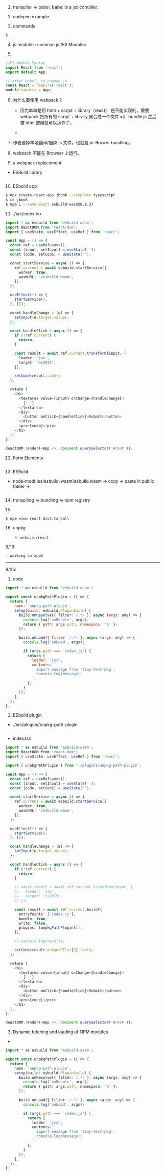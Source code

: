 1. transpiler => babel, babel is a jsx compiler.

2. codepen example

3. commands

```bash
$
```

4. js modules: common js /ES Modules

5.

```js
//ES module Syntax
import React from 'react';
export default App;

// after babel, to common js
const React = require('react');
module.exports = App;
```

6. 为什么要使用 webpack？

   - 因为单单是用 html + script + library（react） 是不能实现的，需要 webpack 把所有的 script + library 聚合成一个文件 =》 bundle.js 之后被 html 使用就可以运作了。

   -

7. 作者选择本地翻译/捆绑 js 文件，也就是 in-Brower bundling。

8. webpack 不能在 Browser 上运行。

9. a webpack replacement

- ESBuild library

```js

```

10. ESbuild app

```bash
$ npx create-react-app jbook --template typescript
$ cd jbook
$ npm i --save-exact esbuild-wasm@0.8.27
```

11. ./src/index.tsx

```ts
import * as esbuild from 'esbuild-wasm';
import ReactDOM from 'react-dom';
import { useState, useEffect, useRef } from 'react';

const App = () => {
  const ref = useRef<any>();
  const [input, setInput] = useState('');
  const [code, setCode] = useState('');

  const startService = async () => {
    ref.current = await esbuild.startService({
      worker: true,
      wasmURL: '/esbuild.wasm',
    });
  };

  useEffect(() => {
    startService();
  }, []);

  const handleChange = (e) => {
    setInput(e.target.value);
  };

  const handleClick = async () => {
    if (!ref.current) {
      return;
    }

    const result = await ref.current.transform(input, {
      loader: 'jsx',
      target: 'es2015',
    });

    setCode(result.code);
  };

  return (
    <h1>
      <textarea value={input} onChange={handleChange}>
        {' '}
      </textarea>
      <div>
        <button onClick={handleClick}>Submit</button>
      </div>
      <pre>{code}</pre>
    </h1>
  );
};

ReactDOM.render(<App />, document.querySelector('#root'));
```

12. Form Elements

```js

```

13. ESBuild

- node-modules/esbuild-wasm/esbuild.wasm => copy => paste in public folder =>

```js

```

14. transpiling => bundling => npm registry

15.

```bash
$ npm view react dist.tarball
```

16. unpkg

    - `website/react`

6/19:

    - working on app3

---

6/25:

1. code

```js
import * as esbuild from 'esbuild-wasm';

export const unpkgPathPlugin = () => {
  return {
    name: 'unpkg-path-plugin',
    setup(build: esbuild.PluginBuild) {
      build.onResolve({ filter: /.*/ }, async (args: any) => {
        console.log('onResole', args);
        return { path: args.path, namespace: 'a' };
      });

      build.onLoad({ filter: /.*/ }, async (args: any) => {
        console.log('onLoad', args);

        if (args.path === 'index.js') {
          return {
            loader: 'jsx',
            contents: `
              import message from 'tiny-test-pkg';
              console.log(message);
            `,
          };
        }
      });
    },
  };
};
```

2. ESbuild plugin

- ./src/plugins/unpkg-path-plugin

```js

```

- index.tsx

```ts
import * as esbuild from 'esbuild-wasm';
import ReactDOM from 'react-dom';
import { useState, useEffect, useRef } from 'react';

import { unpkgPathPlugin } from './plugins/unpkg-path-plugin';

const App = () => {
  const ref = useRef<any>();
  const [input, setInput] = useState('');
  const [code, setCode] = useState('');

  const startService = async () => {
    ref.current = await esbuild.startService({
      worker: true,
      wasmURL: '/esbuild.wasm',
    });
  };

  useEffect(() => {
    startService();
  }, []);

  const handleChange = (e) => {
    setInput(e.target.value);
  };

  const handleClick = async () => {
    if (!ref.current) {
      return;
    }

    // const result = await ref.current.transform(input, {
    //   loader: 'jsx',
    //   target: 'es2015',
    // });

    const result = await ref.current.build({
      entryPoints: ['index.js'],
      bundle: true,
      write: false,
      plugins: [unpkgPathPlugin()],
    });

    // console.log(result);

    setCode(result.outputFIles[0].text);
  };

  return (
    <h1>
      <textarea value={input} onChange={handleChange}>
        {' '}
      </textarea>
      <div>
        <button onClick={handleClick}>Submit</button>
      </div>
      <pre>{code}</pre>
    </h1>
  );
};

ReactDOM.render(<App />, document.querySelector('#root'));
```

3. Dynamic fetching and loading of NPM modules

-

```ts
import * as esbuild from 'esbuild-wasm';

export const unpkgPathPlugin = () => {
  return {
    name: 'unpkg-path-plugin',
    setup(build: esbuild.PluginBuild) {
      build.onResolve({ filter: /.*/ }, async (args: any) => {
        console.log('onResole', args);
        return { path: args.path, namespace: 'a' };
      });

      build.onLoad({ filter: /.*/ }, async (args: any) => {
        console.log('onLoad', args);

        if (args.path === 'index.js') {
          return {
            loader: 'jsx',
            contents: `
              import message from 'tiny-test-pkg';
              console.log(message);
            `,
          };
        }
      });
    },
  };
};
```
